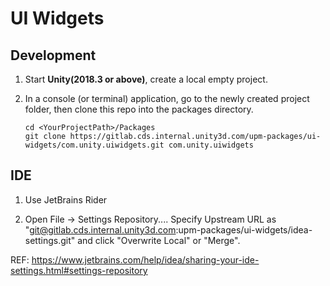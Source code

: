 # UI Widgets

## Development

1. Start **Unity(2018.3 or above)**, create a local empty project.
   
1. In a console (or terminal) application, go to the newly created project folder, then clone this repo into the packages directory.

    ```none
    cd <YourProjectPath>/Packages
    git clone https://gitlab.cds.internal.unity3d.com/upm-packages/ui-widgets/com.unity.uiwidgets.git com.unity.uiwidgets
    ```
## IDE

1. Use JetBrains Rider

2. Open File -> Settings Repository....
Specify Upstream URL as "git@gitlab.cds.internal.unity3d.com:upm-packages/ui-widgets/idea-settings.git"
and click "Overwrite Local" or "Merge".

REF: https://www.jetbrains.com/help/idea/sharing-your-ide-settings.html#settings-repository